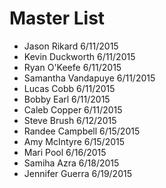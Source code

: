 # Master List
+ Jason Rikard 6/11/2015
+ Kevin Duckworth 6/11/2015 
+ Ryan O'Keefe 6/11/2015
+ Samantha Vandapuye 6/11/2015
+ Lucas Cobb 6/11/2015
+ Bobby Earl 6/11/2015
+ Caleb Copper 6/11/2015
+ Steve Brush 6/12/2015
+ Randee Campbell 6/15/2015
+ Amy McIntyre 6/15/2015
+ Mari Pool 6/16/2015
+ Samiha Azra 6/18/2015
+ Jennifer Guerra 6/19/2015
